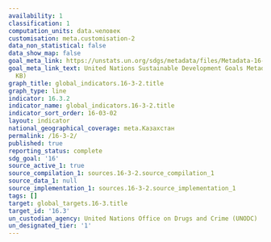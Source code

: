 ```yaml
---
availability: 1
classification: 1
computation_units: data.человек
customisation: meta.customisation-2
data_non_statistical: false
data_show_map: false
goal_meta_link: https://unstats.un.org/sdgs/metadata/files/Metadata-16-03-02.pdf
goal_meta_link_text: United Nations Sustainable Development Goals Metadata (PDF 209
  KB)
graph_title: global_indicators.16-3-2.title
graph_type: line
indicator: 16.3.2
indicator_name: global_indicators.16-3-2.title
indicator_sort_order: 16-03-02
layout: indicator
national_geographical_coverage: meta.Казахстан
permalink: /16-3-2/
published: true
reporting_status: complete
sdg_goal: '16'
source_active_1: true
source_compilation_1: sources.16-3-2.source_compilation_1
source_data_1: null
source_implementation_1: sources.16-3-2.source_implementation_1
tags: []
target: global_targets.16-3.title
target_id: '16.3'
un_custodian_agency: United Nations Office on Drugs and Crime (UNODC)
un_designated_tier: '1'
---
```

